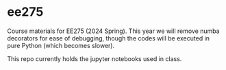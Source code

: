 # ee275
Course materials for EE275 (2024 Spring). 
This year we will remove numba decorators for ease of debugging, though the codes will be executed in pure Python (which becomes slower).


This repo currently holds the jupyter notebooks used in class.
